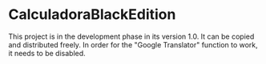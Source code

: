 # CalculadoraBlackEdition
This project is in the development phase in its version 1.0.
It can be copied and distributed freely.
In order for the "Google Translator" function to work, it needs to be disabled.
